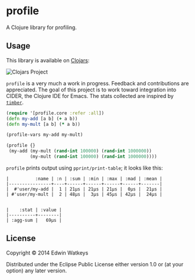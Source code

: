 # profile

A Clojure library for profiling.

## Usage

This library is available on [Clojars](https://clojars.org/thunknyc/profile):

![Clojars Project](http://clojars.org/thunknyc/profile/latest-version.svg)

`profile` is a very much a work in progress. Feedback and
contributions are appreciated. The goal of this project is to work
toward integration into CIDER, the Clojure IDE for Emacs. The stats
collected are inspired by
[`timber`](https://github.com/ptaoussanis/timbre).

```clojure
(require '[profile.core :refer :all])
(defn my-add [a b] (+ a b))
(defn my-mult [a b] (* a b))

(profile-vars my-add my-mult)

(profile {}
 (my-add (my-mult (rand-int 100000) (rand-int 1000000))
         (my-mult (rand-int 100000) (rand-int 1000000))))
```

`profile` prints output using `pprint/print-table`; it looks like this:

```
|          :name | :n | :sum | :min | :max | :mad | :mean |
|----------------+----+------+------+------+------+-------|
|  #'user/my-add |  1 | 21µs | 21µs | 21µs |  0µs |  21µs |
| #'user/my-mult |  2 | 48µs |  3µs | 45µs | 42µs |  24µs |


|    :stat | :value |
|----------+--------|
| :agg-sum |   69µs |
```


## License

Copyright © 2014 Edwin Watkeys

Distributed under the Eclipse Public License either version 1.0 or (at
your option) any later version.
